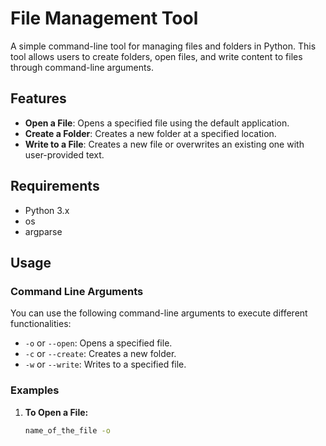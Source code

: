 # File Management Tool

A simple command-line tool for managing files and folders in Python. This tool allows users to create folders, open files, and write content to files through command-line arguments.

## Features

- **Open a File**: Opens a specified file using the default application.
- **Create a Folder**: Creates a new folder at a specified location.
- **Write to a File**: Creates a new file or overwrites an existing one with user-provided text.

## Requirements

- Python 3.x
- os
- argparse

## Usage

### Command Line Arguments

You can use the following command-line arguments to execute different functionalities:

- `-o` or `--open`: Opens a specified file.
- `-c` or `--create`: Creates a new folder.
- `-w` or `--write`: Writes to a specified file.

### Examples

1. **To Open a File:**
   ```bash
   name_of_the_file -o
